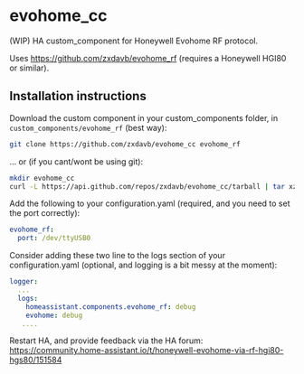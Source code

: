 # evohome_cc

(WIP) HA custom_component for Honeywell Evohome RF protocol.

Uses https://github.com/zxdavb/evohome_rf (requires a Honeywell HGI80 or similar).

## Installation instructions

Download the custom component in your custom_components folder, in `custom_components/evohome_rf` (best way):
```bash
git clone https://github.com/zxdavb/evohome_cc evohome_rf
```
... or (if you cant/wont be using git):
```bash
mkdir evohome_cc
curl -L https://api.github.com/repos/zxdavb/evohome_cc/tarball | tar xz -C evohome_cc --strip-components=1
```

Add the following to your configuration.yaml (required, and you need to set the port correctly):

```yaml
evohome_rf:
  port: /dev/ttyUSB0
```

Consider adding these two line to the logs section of your configuration.yaml (optional, and logging is a bit messy at the moment):

```yaml
logger:
  ...
  logs:
    homeassistant.components.evohome_rf: debug
    evohome: debug
   ....
```
Restart HA, and provide feedback via the HA forum:
https://community.home-assistant.io/t/honeywell-evohome-via-rf-hgi80-hgs80/151584

